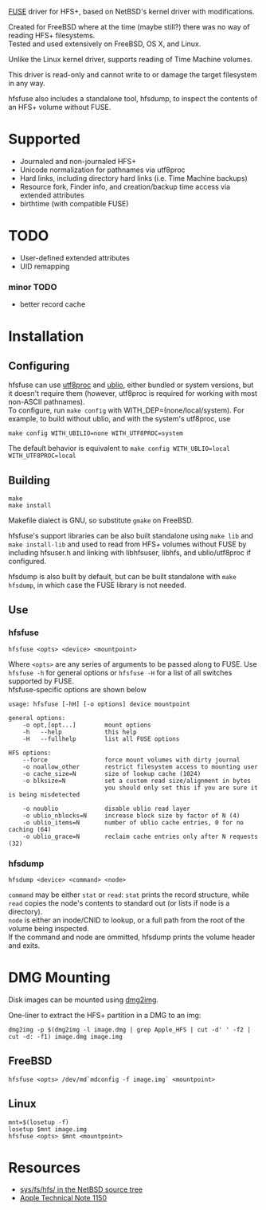 [FUSE](https://github.com/libfuse/libfuse) driver for HFS+, based on NetBSD's kernel driver with modifications.

Created for FreeBSD where at the time (maybe still?) there was no way of reading HFS+ filesystems.  
Tested and used extensively on FreeBSD, OS X, and Linux.

Unlike the Linux kernel driver, supports reading of Time Machine volumes.

This driver is read-only and cannot write to or damage the target filesystem in any way.

hfsfuse also includes a standalone tool, hfsdump, to inspect the contents of an HFS+ volume without FUSE.

# Supported
* Journaled and non-journaled HFS+
* Unicode normalization for pathnames via utf8proc
* Hard links, including directory hard links (i.e. Time Machine backups)
* Resource fork, Finder info, and creation/backup time access via extended attributes
* birthtime (with compatible FUSE)

# TODO
* User-defined extended attributes
* UID remapping

### minor TODO
* better record cache

# Installation
## Configuring
hfsfuse can use [utf8proc](http://julialang.org/utf8proc/) and [ublio](https://www.freshports.org/devel/libublio/), either bundled or system versions, but it doesn't require them (however, utf8proc is required for working with most non-ASCII pathnames).  
To configure, run `make config` with WITH_DEP=(none/local/system). For example, to build without ublio, and with the system's utf8proc, use

    make config WITH_UBILIO=none WITH_UTF8PROC=system
	
The default behavior is equivalent to `make config WITH_UBLIO=local WITH_UTF8PROC=local`

## Building
    make
    make install

Makefile dialect is GNU, so substitute `gmake` on FreeBSD.

hfsfuse's support libraries can be also built standalone using `make lib` and `make install-lib` and used to read from HFS+ volumes without FUSE by including hfsuser.h and linking with libhfsuser, libhfs, and ublio/utf8proc if configured.

hfsdump is also built by default, but can be built standalone with `make hfsdump`, in which case the FUSE library is not needed.

## Use
### hfsfuse
    hfsfuse <opts> <device> <mountpoint>

Where `<opts>` are any series of arguments to be passed along to FUSE. Use `hfsfuse -h` for general options or `hfsfuse -H` for a list of all switches supported by FUSE.  
hfsfuse-specific options are shown below

    usage: hfsfuse [-hH] [-o options] device mountpoint
    
    general options:
        -o opt,[opt...]        mount options
        -h   --help            this help
        -H   --fullhelp        list all FUSE options
    
    HFS options:
        --force                force mount volumes with dirty journal
        -o noallow_other       restrict filesystem access to mounting user
        -o cache_size=N        size of lookup cache (1024)
        -o blksize=N           set a custom read size/alignment in bytes
                               you should only set this if you are sure it is being misdetected
    
        -o noublio             disable ublio read layer
        -o ublio_nblocks=N     increase block size by factor of N (4)
        -o ublio_items=N       number of ublio cache entries, 0 for no caching (64)
        -o ublio_grace=N       reclaim cache entries only after N requests (32)
    
### hfsdump
	hfsdump <device> <command> <node>
	
`command` may be either `stat` or `read`: `stat` prints the record structure, while `read` copies the node's contents to standard out (or lists if node is a directory).  
`node` is either an inode/CNID to lookup, or a full path from the root of the volume being inspected.  
If the command and node are ommitted, hfsdump prints the volume header and exits.

# DMG Mounting
Disk images can be mounted using [dmg2img](http://vu1tur.eu.org/dmg2img).

One-liner to extract the HFS+ partition in a DMG to an img:

	dmg2img -p $(dmg2img -l image.dmg | grep Apple_HFS | cut -d' ' -f2 | cut -d: -f1) image.dmg image.img

## FreeBSD

	hfsfuse <opts> /dev/md`mdconfig -f image.img` <mountpoint>

## Linux

	mnt=$(losetup -f)
	losetup $mnt image.img
	hfsfuse <opts> $mnt <mountpoint>

# Resources
* [sys/fs/hfs/ in the NetBSD source tree](http://cvsweb.netbsd.org/bsdweb.cgi/src/sys/fs/hfs/)
* [Apple Technical Note 1150](https://developer.apple.com/legacy/library/technotes/tn/tn1150.html)
